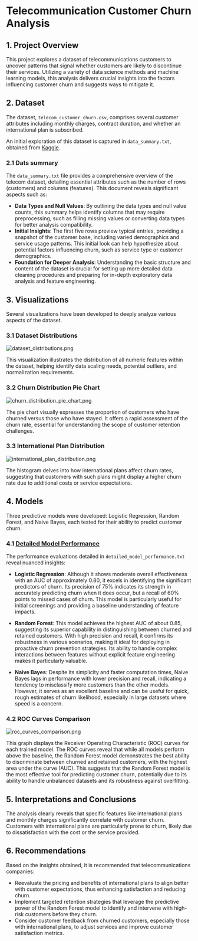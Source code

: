 # Telecommunication Customer Churn Analysis

## 1. Project Overview
This project explores a dataset of telecommunications customers to uncover patterns that signal whether customers are likely to discontinue their services. Utilizing a variety of data science methods and machine learning models, this analysis delivers crucial insights into the factors influencing customer churn and suggests ways to mitigate it.

## 2. Dataset
The dataset, `telecom_customer_churn.csv`, comprises several customer attributes including monthly charges, contract duration, and whether an international plan is subscribed. 

An initial exploration of this dataset is captured in `data_summary.txt`, obtained from [Kaggle](https://www.kaggle.com/datasets/mnassrib/telecom-churn-datasets/data?select=churn-bigml-20.csv).

### 2.1 Dats summary

The `data_summary.txt` file provides a comprehensive overview of the telecom dataset, detailing essential attributes such as the number of rows (customers) and columns (features). This document reveals significant aspects such as:
- **Data Types and Null Values**: By outlining the data types and null value counts, this summary helps identify columns that may require preprocessing, such as filling missing values or converting data types for better analysis compatibility.
- **Initial Insights**: The first five rows preview typical entries, providing a snapshot of the customer base, including varied demographics and service usage patterns. This initial look can help hypothesize about potential factors influencing churn, such as service type or customer demographics.
- **Foundation for Deeper Analysis**: Understanding the basic structure and content of the dataset is crucial for setting up more detailed data cleaning procedures and preparing for in-depth exploratory data analysis and feature engineering.

## 3. Visualizations
Several visualizations have been developed to deeply analyze various aspects of the dataset.

### 3.1 Dataset Distributions

![dataset_distributions.png](./dataset_distributions.png) 

This visualization illustrates the distribution of all numeric features within the dataset, helping identify data scaling needs, potential outliers, and normalization requirements.

### 3.2 Churn Distribution Pie Chart

 ![churn_distribution_pie_chart.png](./churn_distribution_pie_chart.png) 

The pie chart visually expresses the proportion of customers who have churned versus those who have stayed. It offers a rapid assessment of the churn rate, essential for understanding the scope of customer retention challenges.

### 3.3 International Plan Distribution

![international_plan_distribution.png](./international_plan_distribution.png) 

The histogram  delves into how international plans affect churn rates, suggesting that customers with such plans might display a higher churn rate due to additional costs or service expectations.


## 4. Models
Three predictive models were developed: Logistic Regression, Random Forest, and Naive Bayes, each tested for their ability to predict customer churn.

### 4.1 [Detailed Model Performance](./detailed_model_performance.txt)

The performance evaluations detailed in `detailed_model_performance.txt` reveal nuanced insights:

- **Logistic Regression**: Although it shows moderate overall effectiveness with an AUC of approximately 0.80, it excels in identifying the significant predictors of churn. Its precision of 75% indicates its strength in accurately predicting churn when it does occur, but a recall of 60% points to missed cases of churn. This model is particularly useful for initial screenings and providing a baseline understanding of feature impacts.

- **Random Forest**: This model achieves the highest AUC of about 0.85, suggesting its superior capability in distinguishing between churned and retained customers. With high precision and recall, it confirms its robustness in various scenarios, making it ideal for deploying in proactive churn prevention strategies. Its ability to handle complex interactions between features without explicit feature engineering makes it particularly valuable.

- **Naive Bayes**: Despite its simplicity and faster computation times, Naive Bayes lags in performance with lower precision and recall, indicating a tendency to misclassify more customers than the other models. However, it serves as an excellent baseline and can be useful for quick, rough estimates of churn likelihood, especially in large datasets where speed is a concern.

### 4.2 ROC Curves Comparison

 ![roc_curves_comparison.png](./roc_curves_comparison.png) 

This graph displays the Receiver Operating Characteristic (ROC) curves for each trained model. The ROC curves reveal that while all models perform above the baseline, the Random Forest model demonstrates the best ability to discriminate between churned and retained customers, with the highest area under the curve (AUC). This suggests that the Random Forest model is the most effective tool for predicting customer churn, potentially due to its ability to handle unbalanced datasets and its robustness against overfitting.

## 5. Interpretations and Conclusions
The analysis clearly reveals that specific features like international plans and monthly charges significantly correlate with customer churn. Customers with international plans are particularly prone to churn, likely due to dissatisfaction with the cost or the service provided. 

## 6. Recommendations

Based on the insights obtained, it is recommended that telecommunications companies:

- Reevaluate the pricing and benefits of international plans to align better with customer expectations, thus enhancing satisfaction and reducing churn.
- Implement targeted retention strategies that leverage the predictive power of the Random Forest model to identify and intervene with high-risk customers before they churn.
- Consider customer feedback from churned customers, especially those with international plans, to adjust services and improve customer satisfaction metrics.